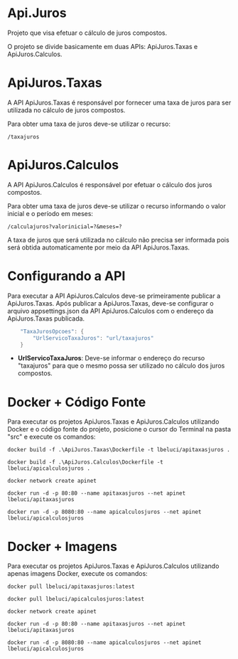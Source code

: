 # Api.Juros

Projeto que visa efetuar o cálculo de juros compostos.

O projeto se divide basicamente em duas APIs: ApiJuros.Taxas e ApiJuros.Calculos.

# ApiJuros.Taxas

A API ApiJuros.Taxas é responsável por fornecer uma taxa de juros para ser utilizada no cálculo de juros compostos.

Para obter uma taxa de juros deve-se utilizar o recurso:

```
/taxajuros
```

# ApiJuros.Calculos

A API ApiJuros.Calculos é responsável por efetuar o cálculo dos juros compostos.

Para obter uma taxa de juros deve-se utilizar o recurso informando o valor inicial e o período em meses:

```
/calculajuros?valorinicial=?&meses=?
```

A taxa de juros que será utilizada no cálculo não precisa ser informada pois será obtida automaticamente por meio da API ApiJuros.Taxas.

# Configurando a API

Para executar a API ApiJuros.Calculos deve-se primeiramente publicar a ApiJuros.Taxas.
Após publicar a ApiJuros.Taxas, deve-se configurar o arquivo appsettings.json da API ApiJuros.Calculos com o endereço da ApiJuros.Taxas publicada.

```csharp
	"TaxaJurosOpcoes": {
		"UrlServicoTaxaJuros": "url/taxajuros"
	}
```

* **UrlServicoTaxaJuros**: Deve-se informar o endereço do recurso "taxajuros" para que o mesmo possa ser utilizado no cálculo dos juros compostos.

# Docker + Código Fonte

Para executar os projetos ApiJuros.Taxas e ApiJuros.Calculos utilizando Docker e o código fonte do projeto, posicione o cursor do Terminal na pasta "src" e execute os comandos:

```docker
docker build -f .\ApiJuros.Taxas\Dockerfile -t lbeluci/apitaxasjuros .
```

```docker
docker build -f .\ApiJuros.Calculos\Dockerfile -t lbeluci/apicalculosjuros .
```

```docker
docker network create apinet
```

```docker
docker run -d -p 80:80 --name apitaxasjuros --net apinet lbeluci/apitaxasjuros
```

```docker
docker run -d -p 8080:80 --name apicalculosjuros --net apinet lbeluci/apicalculosjuros
```

# Docker + Imagens

Para executar os projetos ApiJuros.Taxas e ApiJuros.Calculos utilizando apenas imagens Docker, execute os comandos:

```docker
docker pull lbeluci/apitaxasjuros:latest
```

```docker
docker pull lbeluci/apicalculosjuros:latest
```

```docker
docker network create apinet
```

```docker
docker run -d -p 80:80 --name apitaxasjuros --net apinet lbeluci/apitaxasjuros
```

```docker
docker run -d -p 8080:80 --name apicalculosjuros --net apinet lbeluci/apicalculosjuros
```